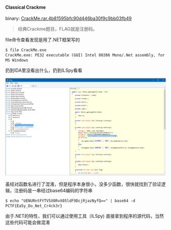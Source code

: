 #### Classical Crackme

binary: [CrackMe.rar.4b81595bfc90d446ba30f9c9bb03fb49](http://ctf.leaflxh.com:3000/Jarvis/reverse/CrackMe.rar.4b81595bfc90d446ba30f9c9bb03fb49)

> 经典Crackme题目，FLAG就是注册码。



file命令查看发现是用了.NET框架写的

```
$ file CrackMe.exe
CrackMe.exe: PE32 executable (GUI) Intel 80386 Mono/.Net assembly, for MS Windows
```



扔到IDA里没看出什么，扔到ILSpy看看

![查看](imgs/Classical-Crackme-ILSpay.png)

虽经对函数名进行了混淆，但是程序本身很小，没多少函数，很快就找到了验证逻辑，注册码是一串经过base64编码的字符串

```
$ echo "UENURntFYTV5X0RvX05ldF9DcjRjazNyfQ==" | base64 -d
PCTF{Ea5y_Do_Net_Cr4ck3r}
```



由于.NET的特性，我们可以通过使用工具（ILSpy) 直接拿到程序的源代码，当然这些代码可能会做混淆